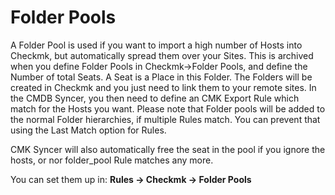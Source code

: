 # Folder Pools

A Folder Pool is used if you want to import a high number of Hosts into Checkmk, but automatically spread them over your Sites. This is archived when you define Folder Pools in Checkmk→Folder Pools, and define the Number of total Seats. A Seat is a Place in this Folder. The Folders will be created in Checkmk and you just need to link them to your remote sites. In the CMDB Syncer, you then need to define an CMK Export Rule which match for the Hosts you want. Please note that Folder pools will be added to the normal Folder hierarchies, if multiple Rules match. You can prevent that using the Last Match option for Rules.

CMK Syncer will also automatically free the seat in the pool if you ignore the hosts, or nor folder_pool Rule matches any more.

You can set them up in:
**Rules → Checkmk → Folder Pools**
